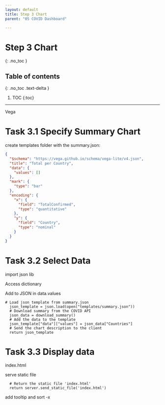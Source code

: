 ```yaml
---
layout: default
title: Step 3 Chart
parent: "05 COVID Dashboard"

---
```


# Step 3 Chart
{: .no_toc }

## Table of contents
{: .no_toc .text-delta }

1. TOC
{:toc}

---

Vega

# Task 3.1 Specify Summary Chart

create templates folder with the summary.json:

```json
{
  "$schema": "https://vega.github.io/schema/vega-lite/v4.json",
  "title": "Total per Country",
  "data": {
    "values": []
  },
  "mark": {
    "type": "bar"
  },
  "encoding": {
    "x": {
      "field": "TotalConfirmed",
      "type": "quantitative"
    },
    "y": {
      "field": "Country",
      "type": "nominal"
    }
  }
}
```


# Task 3.2 Select Data

import json lib 

Access dictionary

Add to JSON in data.values

```
# Load json template from summary.json
  json_template = json.load(open("templates/summary.json"))
  # Download summary from the COVID API
  json_data = download_summary()
  # Add the data to the template
  json_template["data"]["values"] = json_data["Countries"]
  # Send the chart description to the client
  return json_template
```

# Task 3.3 Display data

index.html

serve static file

```
  # Return the static file 'index.html'
  return server.send_static_file('index.html')
```


add tooltip and sort -x